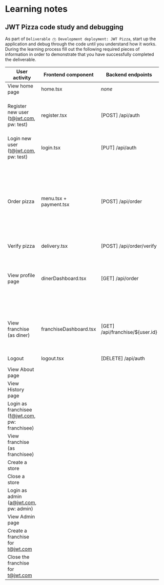 # Learning notes

## JWT Pizza code study and debugging

As part of `Deliverable ⓵ Development deployment: JWT Pizza`, start up the application and debug through the code until you understand how it works. During the learning process fill out the following required pieces of information in order to demonstrate that you have successfully completed the deliverable.

| User activity                                       | Frontend component | Backend endpoints | Database SQL |
| --------------------------------------------------- | ------------------ | ----------------- | ------------ |
| View home page                                      |   home.tsx         |     *none*        | *none*       |
| Register new user<br/>(t@jwt.com, pw: test)         |   register.tsx     | [POST] /api/auth  | INSERT INTO user (name, email, password) VALUES (?, ?, ?) INSERT INTO userRole (userId, role, objectId) VALUES (?, ?, ?)             |
| Login new user<br/>(t@jwt.com, pw: test)            |   login.tsx        | [PUT] /api/auth   | SELECT * FROM user WHERE email=?           |
| Order pizza                                         | menu.tsx + payment.tsx | [POST] /api/order | INSERT INTO dinerOrder (dinerId, franchiseId, storeId, date) VALUES (?, ?, ?, now( )), [user.id, order.franchiseId, order.storeId] <br/> INSERT INTO orderItem (orderId, menuId, description, price) VALUES (?, ?, ?, ?), [orderId, menuId, item.description, item.price]|
| Verify pizza                                        |  delivery.tsx | [POST] /api/order/verify |   *none*   |
| View profile page                                   | dinerDashboard.tsx | [GET] /api/order  | SELECT id, franchiseId, storeId, date FROM dinerOrder WHERE dinerId=? LIMIT ${offset},${config.db.listPerPage} <br/> SELECT id, menuId, description, price FROM orderItem WHERE orderId=?             |
| View franchise<br/>(as diner)                       | franchiseDashboard.tsx | [GET] /api/franchise/${user.id}| SELECT objectId FROM userRole WHERE role='franchisee' AND userId=? <br/> SELECT id, name FROM franchise WHERE id in (${franchiseIds.join(',')})|
| Logout                                              |  logout.tsx        |[DELETE] /api/auth | DELETE FROM auth WHERE token=?   |
| View About page                                     |                    |                   |              |
| View History page                                   |                    |                   |              |
| Login as franchisee<br/>(f@jwt.com, pw: franchisee) |                    |                   |              |
| View franchise<br/>(as franchisee)                  |                    |                   |              |
| Create a store                                      |                    |                   |              |
| Close a store                                       |                    |                   |              |
| Login as admin<br/>(a@jwt.com, pw: admin)           |                    |                   |              |
| View Admin page                                     |                    |                   |              |
| Create a franchise for t@jwt.com                    |                    |                   |              |
| Close the franchise for t@jwt.com                   |                    |                   |              |

